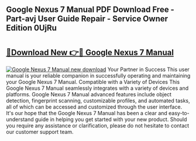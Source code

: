 ## Google Nexus 7 Manual PDF Download Free - Part-avj User Guide Repair - Service Owner Edition 0UjRu

# <h2><a href="http://cf19593.oget.top/?id=Google+Nexus+7+Manual">🔗Download New 👉🔴 Google Nexus 7 Manual</a></h2>

[![Google Nexus 7 Manual new download](https://i.imgur.com/5g1atiW.png)](http://cf19593.oget.top/?id=Google+Nexus+7+Manual)
Your Partner in Success This user manual is your reliable companion in successfully operating and maintaining your Google Nexus 7 Manual. Compatible with a Variety of Devices This Google Nexus 7 Manual seamlessly integrates with a variety of devices and platforms. Google Nexus 7 Manual advanced features include object detection, fingerprint scanning, customizable profiles, and automated tasks, all of which can be accessed and customized through the user interface. It's our hope that the Google Nexus 7 Manual has been a clear and easy-to-understand guide in helping you get started with your new product. Should you require any assistance or clarification, please do not hesitate to contact our customer support team.
